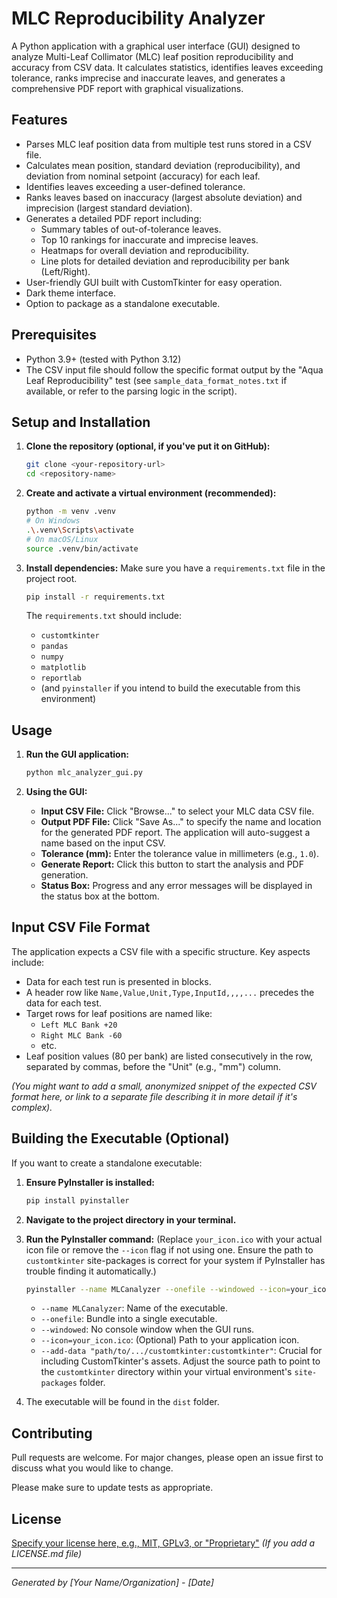 # MLC Reproducibility Analyzer

A Python application with a graphical user interface (GUI) designed to analyze Multi-Leaf Collimator (MLC) leaf position reproducibility and accuracy from CSV data. It calculates statistics, identifies leaves exceeding tolerance, ranks imprecise and inaccurate leaves, and generates a comprehensive PDF report with graphical visualizations.

## Features

*   Parses MLC leaf position data from multiple test runs stored in a CSV file.
*   Calculates mean position, standard deviation (reproducibility), and deviation from nominal setpoint (accuracy) for each leaf.
*   Identifies leaves exceeding a user-defined tolerance.
*   Ranks leaves based on inaccuracy (largest absolute deviation) and imprecision (largest standard deviation).
*   Generates a detailed PDF report including:
    *   Summary tables of out-of-tolerance leaves.
    *   Top 10 rankings for inaccurate and imprecise leaves.
    *   Heatmaps for overall deviation and reproducibility.
    *   Line plots for detailed deviation and reproducibility per bank (Left/Right).
*   User-friendly GUI built with CustomTkinter for easy operation.
*   Dark theme interface.
*   Option to package as a standalone executable.

## Prerequisites

*   Python 3.9+ (tested with Python 3.12)
*   The CSV input file should follow the specific format output by the "Aqua Leaf Reproducibility" test (see `sample_data_format_notes.txt` if available, or refer to the parsing logic in the script).

## Setup and Installation

1.  **Clone the repository (optional, if you've put it on GitHub):**
    ```bash
    git clone <your-repository-url>
    cd <repository-name>
    ```

2.  **Create and activate a virtual environment (recommended):**
    ```bash
    python -m venv .venv
    # On Windows
    .\.venv\Scripts\activate
    # On macOS/Linux
    source .venv/bin/activate
    ```

3.  **Install dependencies:**
    Make sure you have a `requirements.txt` file in the project root.
    ```bash
    pip install -r requirements.txt
    ```
    The `requirements.txt` should include:
    *   `customtkinter`
    *   `pandas`
    *   `numpy`
    *   `matplotlib`
    *   `reportlab`
    *   (and `pyinstaller` if you intend to build the executable from this environment)

## Usage

1.  **Run the GUI application:**
    ```bash
    python mlc_analyzer_gui.py
    ```

2.  **Using the GUI:**
    *   **Input CSV File:** Click "Browse..." to select your MLC data CSV file.
    *   **Output PDF File:** Click "Save As..." to specify the name and location for the generated PDF report. The application will auto-suggest a name based on the input CSV.
    *   **Tolerance (mm):** Enter the tolerance value in millimeters (e.g., `1.0`).
    *   **Generate Report:** Click this button to start the analysis and PDF generation.
    *   **Status Box:** Progress and any error messages will be displayed in the status box at the bottom.

## Input CSV File Format

The application expects a CSV file with a specific structure. Key aspects include:
*   Data for each test run is presented in blocks.
*   A header row like `Name,Value,Unit,Type,InputId,,,,...` precedes the data for each test.
*   Target rows for leaf positions are named like:
    *   `Left MLC Bank +20`
    *   `Right MLC Bank -60`
    *   etc.
*   Leaf position values (80 per bank) are listed consecutively in the row, separated by commas, before the "Unit" (e.g., "mm") column.

*(You might want to add a small, anonymized snippet of the expected CSV format here, or link to a separate file describing it in more detail if it's complex).*

## Building the Executable (Optional)

If you want to create a standalone executable:

1.  **Ensure PyInstaller is installed:**
    ```bash
    pip install pyinstaller
    ```

2.  **Navigate to the project directory in your terminal.**

3.  **Run the PyInstaller command:**
    (Replace `your_icon.ico` with your actual icon file or remove the `--icon` flag if not using one. Ensure the path to `customtkinter` site-packages is correct for your system if PyInstaller has trouble finding it automatically.)
    ```bash
    pyinstaller --name MLCanalyzer --onefile --windowed --icon=your_icon.ico --add-data "path/to/your/.venv/Lib/site-packages/customtkinter:customtkinter" mlc_analyzer_gui.py
    ```
    *   `--name MLCanalyzer`: Name of the executable.
    *   `--onefile`: Bundle into a single executable.
    *   `--windowed`: No console window when the GUI runs.
    *   `--icon=your_icon.ico`: (Optional) Path to your application icon.
    *   `--add-data "path/to/.../customtkinter:customtkinter"`: Crucial for including CustomTkinter's assets. Adjust the source path to point to the `customtkinter` directory within your virtual environment's `site-packages` folder.

4.  The executable will be found in the `dist` folder.

## Contributing

Pull requests are welcome. For major changes, please open an issue first to discuss what you would like to change.

Please make sure to update tests as appropriate.

## License

[Specify your license here, e.g., MIT, GPLv3, or "Proprietary"](LICENSE.md) *(If you add a LICENSE.md file)*

---

*Generated by [Your Name/Organization] - [Date]*